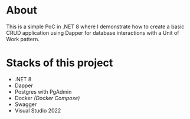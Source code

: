 # About
This is a simple PoC in .NET 8 where I demonstrate how to create a basic CRUD application using Dapper for database interactions with a Unit of Work pattern.

# Stacks of this project
- .NET 8   
- Dapper   
- Postgres with PgAdmin
- Docker _(Docker Compose)_
- Swagger   
- Visual Studio 2022   
